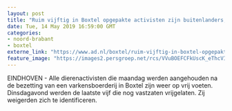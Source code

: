 ```yaml
---
layout: post
title: "Ruim vijftig in Boxtel opgepakte activisten zijn buitenlanders, slechts negen Nederlanders aangehouden"
date: Tue, 14 May 2019 16:59:00 GMT
categories: 
- noord-brabant 
- boxtel 
externe_link: "https://www.ad.nl/boxtel/ruim-vijftig-in-boxtel-opgepakte-activisten-zijn-buitenlanders-slechts-negen-nederlanders-aangehouden~adb7c151/"
feature_image: "https://images2.persgroep.net/rcs/VVuBOEFCFkUscK_eThcVILExNs4/diocontent/148293210/_fitwidth/400/?appId=21791a8992982cd8da851550a453bd7f&quality=0.7"
---
```


EINDHOVEN - Alle dierenactivisten die maandag werden aangehouden na de bezetting van een varkensboerderij in Boxtel zijn weer op vrij voeten. Dinsdagavond werden de laatste vijf die nog vastzaten vrijgelaten. Zij weigerden zich te identificeren.
